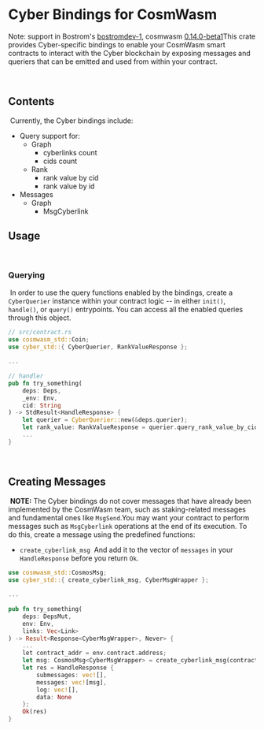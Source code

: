 # Cyber Bindings for CosmWasm

Note: support in Bostrom's [bostromdev-1](https://github.com/cybercongress/go-cyber), cosmwasm [0.14.0-beta1](https://github.com/CosmWasm/cosmwasm/releases/tag/v0.14.0-beta1%2Bcontracts1) 
​
This crate provides Cyber-specific bindings to enable your CosmWasm smart contracts to interact with the Cyber blockchain by exposing messages and queriers that can be emitted and used from within your contract.

​
## Contents
​
Currently, the Cyber bindings include:
​
- Query support for:
  - Graph
    - cyberlinks count
    - cids count
  - Rank
    - rank value by cid
    - rank value by id
- Messages
  - Graph 
    - MsgCyberlink
​
## Usage
​
### Querying
​
In order to use the query functions enabled by the bindings, create a `CyberQuerier` instance within your contract logic -- in either `init()`, `handle()`, or `query()` entrypoints. You can access all the enabled queries through this object.
​
```rust
// src/contract.rs
use cosmwasm_std::Coin;
use cyber_std::{ CyberQuerier, RankValueResponse };
​
...
​
// handler
pub fn try_something(
    deps: Deps,
    _env: Env,
    cid: String
) -> StdResult<HandleResponse> {
    let querier = CyberQuerier::new(&deps.querier);
    let rank_value: RankValueResponse = querier.query_rank_value_by_cid(cid)?;
    ...
}
```
​
## Creating Messages
​
**NOTE:** The Cyber bindings do not cover messages that have already been implemented by the CosmWasm team, such as staking-related messages and fundamental ones like `MsgSend`.
​
You may want your contract to perform messages such as `MsgCyberlink` operations at the end of its execution. To do this, create a message using the predefined functions:
​
- `create_cyberlink_msg`
​
And add it to the vector of `messages` in your `HandleResponse` before you return `Ok`.
​
```rust
use cosmwasm_std::CosmosMsg;
use cyber_std::{ create_cyberlink_msg, CyberMsgWrapper };
​
...
​
pub fn try_something(
    deps: DepsMut,
    env: Env,
    links: Vec<Link>
) -> Result<Response<CyberMsgWrapper>, Never> {
    ...
    ​let contract_addr = env.contract.address;
    let msg: CosmosMsg<CyberMsgWrapper> = create_cyberlink_msg(contract_addr, links);
    let res = HandleResponse {
        submessages: vec![],
        messages: vec![msg],
        log: vec![],
        data: None
    };
    Ok(res)
}
```